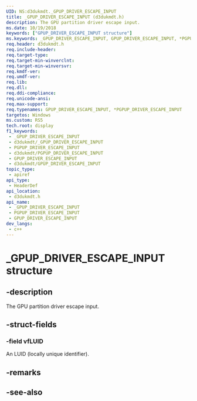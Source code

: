 ```yaml
---
UID: NS:d3dukmdt._GPUP_DRIVER_ESCAPE_INPUT
title: _GPUP_DRIVER_ESCAPE_INPUT (d3dukmdt.h)
description: The GPU partition driver escape input.
ms.date: 10/19/2018
keywords: ["GPUP_DRIVER_ESCAPE_INPUT structure"]
ms.keywords: _GPUP_DRIVER_ESCAPE_INPUT, GPUP_DRIVER_ESCAPE_INPUT, *PGPUP_DRIVER_ESCAPE_INPUT,
req.header: d3dukmdt.h
req.include-header: 
req.target-type: 
req.target-min-winverclnt: 
req.target-min-winversvr: 
req.kmdf-ver: 
req.umdf-ver: 
req.lib: 
req.dll: 
req.ddi-compliance: 
req.unicode-ansi: 
req.max-support: 
req.typenames: GPUP_DRIVER_ESCAPE_INPUT, *PGPUP_DRIVER_ESCAPE_INPUT
targetos: Windows
ms.custom: RS5
tech.root: display
f1_keywords:
 - _GPUP_DRIVER_ESCAPE_INPUT
 - d3dukmdt/_GPUP_DRIVER_ESCAPE_INPUT
 - PGPUP_DRIVER_ESCAPE_INPUT
 - d3dukmdt/PGPUP_DRIVER_ESCAPE_INPUT
 - GPUP_DRIVER_ESCAPE_INPUT
 - d3dukmdt/GPUP_DRIVER_ESCAPE_INPUT
topic_type:
 - apiref
api_type:
 - HeaderDef
api_location:
 - d3dukmdt.h
api_name:
 - _GPUP_DRIVER_ESCAPE_INPUT
 - PGPUP_DRIVER_ESCAPE_INPUT
 - GPUP_DRIVER_ESCAPE_INPUT
dev_langs:
 - c++
---
```


# _GPUP_DRIVER_ESCAPE_INPUT structure


## -description

The GPU partition driver escape input.

## -struct-fields

### -field vfLUID

 
An LUID (locally unique identifier).

## -remarks

## -see-also

